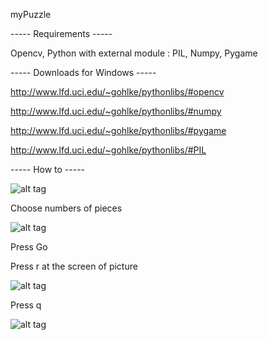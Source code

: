 myPuzzle

----- Requirements -----

Opencv,
Python with external module : PIL, Numpy, Pygame

----- Downloads for Windows -----

http://www.lfd.uci.edu/~gohlke/pythonlibs/#opencv

http://www.lfd.uci.edu/~gohlke/pythonlibs/#numpy

http://www.lfd.uci.edu/~gohlke/pythonlibs/#pygame

http://www.lfd.uci.edu/~gohlke/pythonlibs/#PIL


----- How to -----

![alt tag](http://i.imgur.com/SXK9dxD.jpg)


Choose numbers of pieces

![alt tag](http://i.imgur.com/tP0Uhnn.png)

Press Go

Press r at the screen of picture

![alt tag](http://i.imgur.com/11CSkmu.png)

Press q

![alt tag](http://i.imgur.com/S9wGIRT.png)
